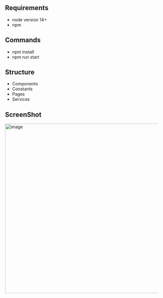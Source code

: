 ## Requirements
* node version 14+
* npm
## Commands
* npm install
* npm run start

## Structure
* Components
* Constants
* Pages
* Services

## ScreenShot
<img width="559" alt="image" src="https://user-images.githubusercontent.com/70217819/149397606-de3767a9-1602-46c4-bc77-378c63974ccc.png">
